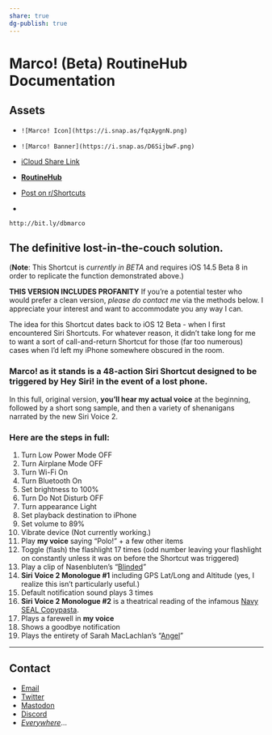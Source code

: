 ```yaml
---
share: true
dg-publish: true
---
```

# Marco! (Beta) RoutineHub Documentation

## Assets
* `![Marco! Icon](https://i.snap.as/fqzAygnN.png)`
* `![Marco! Banner](https://i.snap.as/D6SijbwF.png)`

* [iCloud Share Link](https://www.icloud.com/shortcuts/dada8a6c8906498d81885032fdacfc27)
* [**RoutineHub**](https://routinehub.co/shortcut/8987/)
* [Post on r/Shortcuts](https://reddit.com/r/shortcuts/comments/mv8yh3/marco_beta_my_only_trulyoriginal_shortcut_in/)
* 

`http://bit.ly/dbmarco`


## The definitive lost-in-the-couch solution.
(**Note**: This Shortcut is _currently in BETA_ and requires iOS 14.5 Beta 8 in order to replicate the function demonstrated above.)

**THIS VERSION INCLUDES PROFANITY**
If you’re a potential tester who would prefer a clean version, _please do contact me_ via the methods below. I appreciate your interest and want to accommodate you any way I can.

The idea for this Shortcut dates back to iOS 12 Beta - when I first encountered Siri Shortcuts. For whatever reason, it didn’t take long for me to want a sort of call-and-return Shortcut for those (far too numerous) cases when I’d left my iPhone somewhere obscured in the room.

### Marco! as it stands is a 48-action Siri Shortcut designed to be triggered by Hey Siri! in the event of a lost phone. 

In this full, original version, **you’ll hear my actual voice** at the beginning, followed by a short song sample, and then a variety of shenanigans narrated by the new Siri Voice 2.

### Here are the steps in full:
1. Turn Low Power Mode OFF
2. Turn Airplane Mode OFF
3. Turn Wi-Fi On
4. Turn Bluetooth On
5. Set brightness to 100%
6. Turn Do Not Disturb OFF
7. Turn appearance Light
8. Set playback destination to iPhone
9. Set volume to 89%
10. Vibrate device (Not currently working.)
11. Play **my voice** saying “Polo!” + a few other items
12. Toggle (flash) the flashlight 17 times (odd number leaving your flashlight on constantly unless it was on before the Shortcut was triggered)
13. Play a clip of Nasenbluten’s “[Blinded](https://bloodyfistrecords.bandcamp.com/track/blinded)”
14. **Siri Voice 2 Monologue #1** including GPS Lat/Long and Altitude (yes, I realize this isn’t particularly useful.)
15. Default notification sound plays 3 times
16. **Siri Voice 2 Monologue #2** is a theatrical reading of the infamous [Navy SEAL Copypasta](https://knowyourmeme.com/memes/navy-seal-copypasta).
17. Plays a farewell in **my voice** 
18. Shows a goodbye notification
19. Plays the entirety of Sarah MacLachlan’s “[Angel](https://song.link/us/i/290584107)”

***
## Contact

* [Email](mailto:davidblue@extratone.com) 
* [Twitter](https://twitter.com/NeoYokel)
* [Mastodon](https://mastodon.social/@DavidBlue)
* [Discord](https://discord.gg/0b9KQUKP858b0iZF)
* [*Everywhere*](https://www.notion.so/rotund/9fdc8e9610b34b8f991ebc148b760055?v=c170b58650c04fbdb7adc551a73d16a7)...